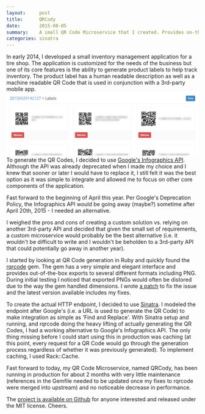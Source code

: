 ```yaml
---
layout:     post
title:      QRCody
date:       2015-08-05
summary:    A small QR Code Microservice that I created. Provides on-the-fly QR Code generation with built-in caching.
categories: sinatra
---
```


In early 2014, I developed a small inventory management application for a tire shop. The application is customized for the needs of the business but one of its core features is the ability to generate product labels to help track inventory. The product label has a human readable description as well as a machine readable QR Code that is used in conjunction with a 3rd-party mobile app.
![qr labels](/images/posts/qrcody/qrcody01.png)
To generate the QR Codes, I decided to use [Google's Infographics API](https://developers.google.com/chart/infographics/). Although the API was already deprecated when I made my choice and I knew that sooner or later I would have to replace it, I still felt it was the best option as it was simple to integrate and allowed me to focus on other core components of the application.

Fast forward to the beginning of April this year. Per Google's Deprecation Policy, the Infographics API would be going away (maybe?) sometime after April 20th, 2015 - I needed an alternative.

I weighed the pros and cons of creating a custom solution vs. relying on another 3rd-party API and decided that given the small set of requirements, a custom microservice would probably be the best alternative (i.e. it wouldn't be difficult to write and I wouldn't be beholden to a 3rd-party API that could potentially go away in another year).

I started by looking at QR Code generation in Ruby and quickly found the [rqrcode](https://rubygems.org/gems/rqrcode) gem. The gem has a very simple and elegant interface and provides out-of-the-box exports to several different formats including PNG. During initial testing I noticed that exported PNGs would often be distored due to the way the gem handled dimensions. I wrote [a patch](https://github.com/whomwah/rqrcode/commit/4a36543008627b8549ead7fd10b8b35a191931b7) to fix the issue and the latest version available includes my fixes.

To create the actual HTTP endpoint, I decided to use [Sinatra](http://www.sinatrarb.com/). I modeled the endpoint after Google's (i.e. a URL is used to generate the QR Code) to make integration as simple as 'Find and Replace'. With Sinatra setup and running, and rqrcode doing the heavy lifting of actually generating the QR Codes, I had a working alternative to Google's Infographics API. The only thing missing before I could start using this in production was caching (at this point, every request for a QR Code would go through the generation process regardless of whether it was previously generated). To implement caching, I used Rack::Cache.

Fast forward to today, my QR Code Microservice, named QRCody, has been running in production for about 2 months with very little maintenance (references in the Gemfile needed to be updated once my fixes to rqrcode were merged into upstream) and no noticeable decrease in performance.

The [project is available on Github](https://github.com/bjedrocha/qrcody) for anyone interested and released under the MIT license. Cheers.